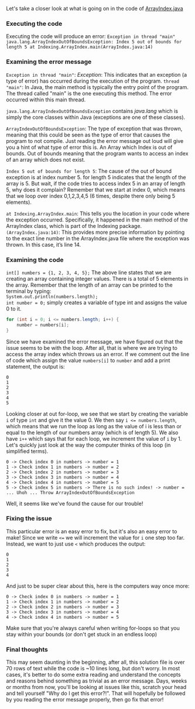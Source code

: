 Let's take a closer look at what is going on in the code of [ArrayIndex.java](/exercises/code/Indexing/ArrayIndex.java)

### Executing the code
Executing the code will produce an error: 
```Exception in thread "main" java.lang.ArrayIndexOutOfBoundsException: Index 5 out of bounds for length 5 at Indexing.ArrayIndex.main(ArrayIndex.java:14)```

### Examining the error message
`Exception in thread "main"`:
*Exception*: This indicates that an exception (a type of error) has occurred during the execution of the program.
`thread "main"`: In Java, the main method is typically the entry point of the program. The thread called "main" is the one executing this method. The error occurred within this main thread.

`java.lang.ArrayIndexOutOfBoundsException` contains *java.lang* which is simply the core classes within Java (exceptions are one of these classes).  

`ArrayIndexOutOfBoundsException`: The type of exception that was thrown, meaning that this could be seen as the type of error that causes the program to not compile. Just reading the error message out loud will give you a hint of what type of error this is. An Array which Index is out of bounds. Out of bounds meaning that the program wants to access an index of an array which does not exist. 

`Index 5 out of bounds for length 5`: The cause of the out of bound exception is at index number 5. for length 5 indicates that the length of the array is 5. But wait, if the code tries to access index 5 in an array of length 5, why does it complain? Remember that we start at index 0, which means that we loop over index 0,1,2,3,4,5 (6 times, despite there only being 5 elements). 

`at Indexing.ArrayIndex.main`: This tells you the location in your code where the exception occurred. Specifically, it happened in the main method of the ArrayIndex class, which is part of the Indexing package.
`(ArrayIndex.java:14)`: This provides more precise information by pointing to the exact line number in the ArrayIndex.java file where the exception was thrown. In this case, it’s line 14.

### Examining the code
` int[] numbers = {1, 2, 3, 4, 5}; `
The above line states that we are creating an array containing integer values. There is a total of 5 elements in the array. Remember that the length of an array can be printed to the terminal by typing:   
`System.out.println(numbers.length);`  
`int number = 0;` simply creates a variable of type int and assigns the value 0 to it.  
```java
for (int i = 0; i <= numbers.length; i++) {
    number = numbers[i];
}
```  
Since we have examined the error message, we have figured out that the issue seems to be with the loop. After all, that is where we are trying to access the array index which throws us an error. If we comment out the line of code which assign the value `numbers[i]` to `number` and add a print statement, the output is: 
```
0
1
2
3
4
5
```
Looking closer at out for-loop, we see that we start by creating the variable `i` of type `int` and give it the value 0. We then say `i <= numbers.length`, which means that we run the loop as long as the value of i is less than or equal to the length of our numbers array (which is of length 5). We also have `i++` which says that for each loop, we increment the value of `i` by 1. Let's quickly just look at the way the computer thinks of this loop (in simplified terms). 
```
0 -> Check index 0 in numbers -> number = 1
1 -> Check index 1 in numbers -> number = 2 
2 -> Check index 2 in numbers -> number = 3
3 -> Check index 3 in numbers -> number = 4
4 -> Check index 4 in numbers -> number = 5
5 -> Check index 5 in numbers -> There is no such index! -> number = ... Uhoh ... Throw ArrayIndexOutOfBoundsException 
```
Well, it seems like we've found the cause for our trouble! 

### Fixing the issue
This particular error is an easy error to fix, but it's also an easy error to make! Since we write `<=` we will increment the value for `i` one step too far. Instead, we want to just use `<` which produces the output: 
```
0
1
2
3
4
```
And just to be super clear about this, here is the computers way once more: 
```
0 -> Check index 0 in numbers -> number = 1
1 -> Check index 1 in numbers -> number = 2 
2 -> Check index 2 in numbers -> number = 3
3 -> Check index 3 in numbers -> number = 4
4 -> Check index 4 in numbers -> number = 5
```

Make sure that you're always careful when writing for-loops so that you stay within your bounds (or don't get stuck in an endless loop)


### Final thoughts
This may seem daunting in the beginning, after all, this solution file is over 70 rows of text while the code is ~10 lines long, but don't worry. In most cases, it's better to do some extra reading and understand the concepts and reasons behind something as trivial as an error message. Days, weeks or months from now, you'll be looking at issues like this, scratch your head and tell yourself "Why do I get this error?!". That will hopefully be followed by you reading the error message properly, then go fix that error! 

